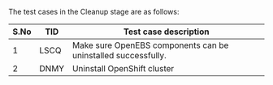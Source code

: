 The test cases in the Cleanup stage are as follows:

| S.No | TID  | Test case description                                        |
| ---- | ---- | ------------------------------------------------------------ |
| 1    | LSCQ | Make sure OpenEBS components can be uninstalled successfully. |
| 2    | DNMY | Uninstall OpenShift cluster                                  |